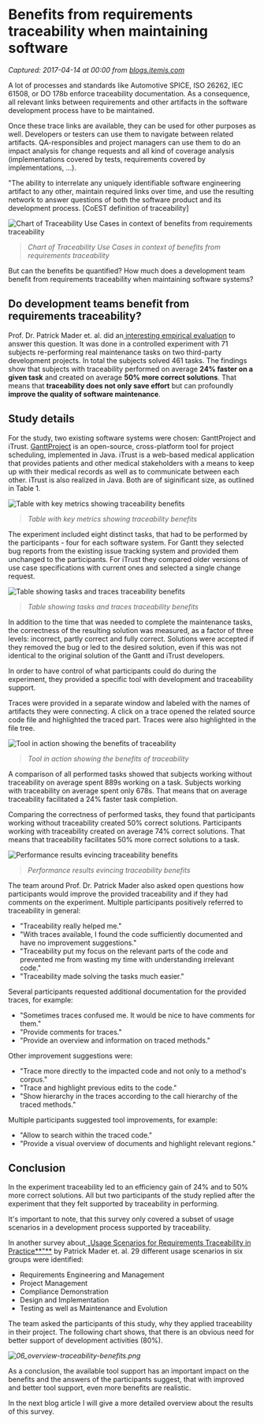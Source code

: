 # Benefits from requirements traceability when maintaining software

_Captured: 2017-04-14 at 00:00 from [blogs.itemis.com](https://blogs.itemis.com/en/benefits-from-requirements-traceability-when-maintaining-software-systems?utm_source=hs_email&utm_medium=email&utm_content=50499857&_hsenc=p2ANqtz-8L6n3CWCprjnAzNGtwRfr_iYtypeVEhe5W6vwVkv8q1cFX0X5bFdaxjXuDxDfrVu2kqWeknhy6TBRxaJb6AA5rAdv2g5ZI8Sn_bcmarETzwdK6Krs&_hsmi=50498919)_

A lot of processes and standards like Automotive SPICE, ISO 26262, IEC 61508, or DO 178b enforce traceability documentation. As a consequence, all relevant links between requirements and other artifacts in the software development process have to be maintained.

Once these trace links are available, they can be used for other purposes as well. Developers or testers can use them to navigate between related artifacts. QA-responsibles and project managers can use them to do an impact analysis for change requests and all kind of coverage analysis (implementations covered by tests, requirements covered by implementations, …).

"The ability to interrelate any uniquely identifiable software engineering artifact to any other, maintain required links over time, and use the resulting network to answer questions of both the software product and its development process. [CoEST definition of traceability]

![Chart of Traceability Use Cases in context of benefits from requirements traceability](https://blogs.itemis.com/hs-fs/hubfs/Blog/YAKINDU%20Traceability/01_traceability-use-cases-1.png?t=1492099761217&width=230&name=01_traceability-use-cases-1.png)

> _Chart of Traceability Use Cases in context of benefits from requirements traceability_

But can the benefits be quantified? How much does a development team benefit from requirements traceability when maintaining software systems?

## **Do development teams benefit from requirements traceability?**

Prof. Dr. Patrick Mader et. al. did an[ interesting empirical evaluation](http://dl.acm.org/citation.cfm?id=2769791) to answer this question. It was done in a controlled experiment with 71 subjects re-performing real maintenance tasks on two third-party development projects. In total the subjects solved 461 tasks. The findings show that subjects with traceability performed on average **24% faster on a given task** and created on average **50% more correct solutions**. That means that **traceability does **not only** save effort** but can profoundly **improve the quality of software maintenance**.

## **Study details**

For the study, two existing software systems were chosen: GanttProject and iTrust. [GanttProject](http://www.ganttproject.biz) is an open-source, cross-platform tool for project scheduling, implemented in Java. iTrust is a web-based medical application that provides patients and other medical stakeholders with a means to keep up with their medical records as well as to communicate between each other. iTrust is also realized in Java. Both are of siginificant size, as outlined in Table 1.

![Table with key metrics showing traceability benefits](https://blogs.itemis.com/hs-fs/hubfs/Blog/YAKINDU%20Traceability/02_key-metrics.png?t=1492099761217&width=199&name=02_key-metrics.png)

> _Table with key metrics showing traceability benefits_

The experiment included eight distinct tasks, that had to be performed by the participants - four for each software system. For Gantt they selected bug reports from the existing issue tracking system and provided them unchanged to the participants. For iTrust they compared older versions of use case specifications with current ones and selected a single change request.

![Table showing tasks and traces traceability benefits](https://blogs.itemis.com/hs-fs/hubfs/Blog/YAKINDU%20Traceability/03_tasks-and-traces.png?t=1492099761217&width=265&name=03_tasks-and-traces.png)

> _Table showing tasks and traces traceability benefits_

In addition to the time that was needed to complete the maintenance tasks, the correctness of the resulting solution was measured, as a factor of three levels: incorrect, partly correct and fully correct. Solutions were accepted if they removed the bug or led to the desired solution, even if this was not identical to the original solution of the Gantt and iTrust developers.

In order to have control of what participants could do during the experiment, they provided a specific tool with development and traceability support.

Traces were provided in a separate window and labeled with the names of artifacts they were connecting. A click on a trace opened the related source code file and highlighted the traced part. Traces were also highlighted in the file tree.

![Tool in action showing the benefits of traceability](https://blogs.itemis.com/hs-fs/hubfs/Blog/YAKINDU%20Traceability/04_tool-support.png?t=1492099761217&width=360&name=04_tool-support.png)

> _Tool in action showing the benefits of traceability_

A comparison of all performed tasks showed that subjects working without traceability on average spent 889s working on a task. Subjects working with traceability on average spent only 678s. That means that on average traceability facilitated a 24% faster task completion.

Comparing the correctness of performed tasks, they found that participants working without traceability created 50% correct solutions. Participants working with traceability created on average 74% correct solutions. That means that traceability facilitates 50% more correct solutions to a task.

![Performance results evincing traceability benefits](https://blogs.itemis.com/hs-fs/hubfs/Blog/YAKINDU%20Traceability/05_performance-results.png?t=1492099761217&width=265&name=05_performance-results.png)

> _Performance results evincing traceability benefits_

The team around Prof. Dr. Patrick Mader also asked open questions how participants would improve the provided traceability and if they had comments on the experiment. Multiple participants positively referred to traceability in general:

  * "Traceability really helped me."
  * "With traces available, I found the code sufficiently documented and have no improvement suggestions."
  * "Traceability put my focus on the relevant parts of the code and prevented me from wasting my time with understanding irrelevant code."
  * "Traceability made solving the tasks much easier."

Several participants requested additional documentation for the provided traces, for example:

  * "Sometimes traces confused me. It would be nice to have comments for them."
  * "Provide comments for traces."
  * "Provide an overview and information on traced methods."

Other improvement suggestions were:

  * "Trace more directly to the impacted code and not only to a method's corpus."
  * "Trace and highlight previous edits to the code."
  * "Show hierarchy in the traces according to the call hierarchy of the traced methods."

Multiple participants suggested tool improvements, for example:

  * "Allow to search within the traced code."
  * "Provide a visual overview of documents and highlight relevant regions."

## **Conclusion**

In the experiment traceability led to an efficiency gain of 24% and to 50% more correct solutions. All but two participants of the study replied after the experiment that they felt supported by traceability in performing.

It's important to note, that this survey only covered a subset of usage scenarios in a development process supported by traceability.

In another survey about[ „Usage Scenarios for Requirements Traceability in Practice**"**](http://link.springer.com/chapter/10.1007/978-3-642-37422-7_12) by Patrick Mader et. al. 29 different usage scenarios in six groups were identified:

  * Requirements Engineering and Management 
  * Project Management 
  * Compliance Demonstration 
  * Design and Implementation
  * Testing as well as Maintenance and Evolution 

The team asked the participants of this study, why they applied traceability in their project. The following chart shows, that there is an obvious need for better support of development activities (80%).

_![06_overview-traceability-benefits.png](https://blogs.itemis.com/hs-fs/hubfs/Blog/YAKINDU%20Traceability/06_overview.png?t=1492099761217&width=362&name=06_overview.png)_

As a conclusion, the available tool support has an important impact on the benefits and the answers of the participants suggest, that with improved and better tool support, even more benefits are realistic.

In the next blog article I will give a more detailed overview about the results of this survey.
